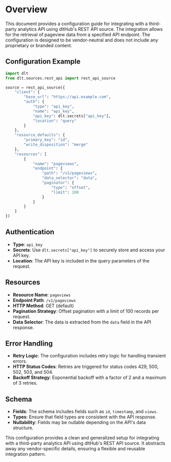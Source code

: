 # Overview

This document provides a configuration guide for integrating with a third-party analytics API using dltHub's REST API source. The integration allows for the retrieval of pageview data from a specified API endpoint. The configuration is designed to be vendor-neutral and does not include any proprietary or branded content.

## Configuration Example

```python
import dlt
from dlt.sources.rest_api import rest_api_source

source = rest_api_source({
    "client": {
        "base_url": "https://api.example.com",
        "auth": {
            "type": "api_key",
            "name": "api_key",
            "api_key": dlt.secrets["api_key"],
            "location": "query"
        }
    },
    "resource_defaults": {
        "primary_key": "id",
        "write_disposition": "merge"
    },
    "resources": [
        {
            "name": "pageviews",
            "endpoint": {
                "path": "/v1/pageviews",
                "data_selector": "data",
                "paginator": {
                    "type": "offset",
                    "limit": 100
                }
            }
        }
    ]
})
```

## Authentication

- **Type**: `api_key`
- **Secrets**: Use `dlt.secrets["api_key"]` to securely store and access your API key.
- **Location**: The API key is included in the query parameters of the request.

## Resources

- **Resource Name**: `pageviews`
- **Endpoint Path**: `/v1/pageviews`
- **HTTP Method**: GET (default)
- **Pagination Strategy**: Offset pagination with a limit of 100 records per request.
- **Data Selector**: The data is extracted from the `data` field in the API response.

## Error Handling

- **Retry Logic**: The configuration includes retry logic for handling transient errors.
- **HTTP Status Codes**: Retries are triggered for status codes 429, 500, 502, 503, and 504.
- **Backoff Strategy**: Exponential backoff with a factor of 2 and a maximum of 3 retries.

## Schema

- **Fields**: The schema includes fields such as `id`, `timestamp`, and `views`.
- **Types**: Ensure that field types are consistent with the API response.
- **Nullability**: Fields may be nullable depending on the API's data structure.

This configuration provides a clean and generalized setup for integrating with a third-party analytics API using dltHub's REST API source. It abstracts away any vendor-specific details, ensuring a flexible and reusable integration pattern.